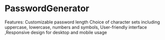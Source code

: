 # PasswordGenerator
Features:  Customizable password length Choice of character sets including uppercase, lowercase, numbers and symbols, User-friendly interface ,Responsive design for desktop and mobile usage
